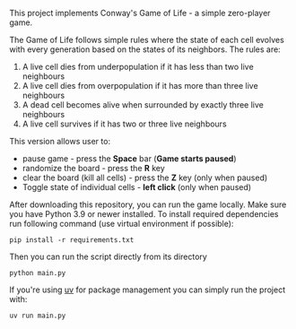 This project implements Conway's Game of Life - a simple zero-player game.

The Game of Life follows simple rules where the state of each cell evolves with every generation based on the states of its neighbors. The rules are:
1. A live cell dies from underpopulation if it has less than two live neighbours
2. A live cell dies from overpopulation if it has more than three live neighbours
3. A dead cell becomes alive when surrounded by exactly three live neighbours
4. A live cell survives if it has two or three live neighbours

This version allows user to:
- pause game - press the **Space** bar (**Game starts paused**)
- randomize the board - press the **R** key
- clear the board (kill all cells) - press the **Z** key (only when paused)
- Toggle state of individual cells - **left click** (only when paused)

After downloading this repository, you can run the game locally. Make sure you have Python 3.9 or newer installed.
To install required dependencies run following command (use virtual environment if possible):

    pip install -r requirements.txt

Then you can run the script directly from its directory 

    python main.py 

If you're using [uv](https://github.com/astral-sh/uv) for package management you can simply run the project with: 

    uv run main.py
